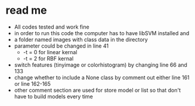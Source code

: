 read me
=======

- All codes tested and work fine
- in order to run this code the computer has to have libSVM installed and 
- a folder named images with class data in the directory
- parameter could be changed in line 41
	+ -t = 0 for linear kernal
	+ -t = 2 for RBF kernal
- switch features (tinyimage or colorhistogram) by changing line 66 and 133
- change whether to include a None class by comment out either line 161 or line 162-165
- other comment section are used for store model or list so that don't have to build models every time 
